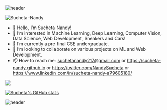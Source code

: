 ![header](https://capsule-render.vercel.app/api?type=wave&color=gradient&height=300&section=header&text=Hi%20There&fontSize=60)

![Sucheta-Nandy](https://user-images.githubusercontent.com/56711086/136145812-26a07f29-7efd-40f8-8e7e-03a29761ef4c.jpg)
- 👋 Hello, I’m Sucheta Nandy!
- 👀 I’m interested in Machine Learning, Deep Learning, Computer Vision, Data Science, Web Development, Sneakers and Cars!
- 🌱 I’m currently a pre final CSE undergraduate.
- 💞️ I’m looking to collaborate on various projects on ML and Web Development.
- 📫 How to reach me: suchetanandy217@gmail.com or https://sucheta-nandy.github.io or https://twitter.com/NandySucheta or https://www.linkedin.com/in/sucheta-nandy-a79605180/

<img align="center" src="https://github-readme-stats.vercel.app/api/<CARD_TYPE>/?username=sucheta-nandy&theme=radical" />

[![Sucheta's GitHub stats](https://github-readme-stats.vercel.app/api?username=sucheta-nandy)](https://github.com/anuraghazra/github-readme-stats)

![header](https://capsule-render.vercel.app/api?type=wave&color=gradient&height=300&section=footer&fontSize=60)

<!---
sucheta-nandy/sucheta-nandy is a ✨ special ✨ repository because its `README.md` (this file) appears on your GitHub profile.
You can click the Preview link to take a look at your changes.
--->



